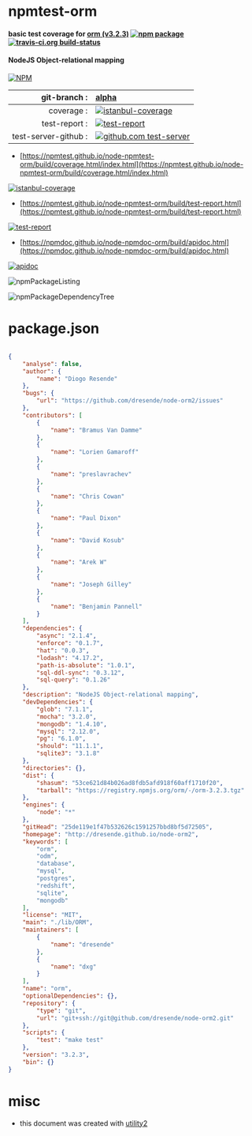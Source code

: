 # npmtest-orm

#### basic test coverage for  [orm (v3.2.3)](http://dresende.github.io/node-orm2)  [![npm package](https://img.shields.io/npm/v/npmtest-orm.svg?style=flat-square)](https://www.npmjs.org/package/npmtest-orm) [![travis-ci.org build-status](https://api.travis-ci.org/npmtest/node-npmtest-orm.svg)](https://travis-ci.org/npmtest/node-npmtest-orm)

#### NodeJS Object-relational mapping

[![NPM](https://nodei.co/npm/orm.png?downloads=true&downloadRank=true&stars=true)](https://www.npmjs.com/package/orm)

| git-branch : | [alpha](https://github.com/npmtest/node-npmtest-orm/tree/alpha)|
|--:|:--|
| coverage : | [![istanbul-coverage](https://npmtest.github.io/node-npmtest-orm/build/coverage.badge.svg)](https://npmtest.github.io/node-npmtest-orm/build/coverage.html/index.html)|
| test-report : | [![test-report](https://npmtest.github.io/node-npmtest-orm/build/test-report.badge.svg)](https://npmtest.github.io/node-npmtest-orm/build/test-report.html)|
| test-server-github : | [![github.com test-server](https://npmtest.github.io/node-npmtest-orm/GitHub-Mark-32px.png)](https://npmtest.github.io/node-npmtest-orm/build/app/index.html) | | build-artifacts : | [![build-artifacts](https://npmtest.github.io/node-npmtest-orm/glyphicons_144_folder_open.png)](https://github.com/npmtest/node-npmtest-orm/tree/gh-pages/build)|

- [https://npmtest.github.io/node-npmtest-orm/build/coverage.html/index.html](https://npmtest.github.io/node-npmtest-orm/build/coverage.html/index.html)

[![istanbul-coverage](https://npmtest.github.io/node-npmtest-orm/build/screenCapture.buildCi.browser.%252Ftmp%252Fbuild%252Fcoverage.lib.html.png)](https://npmtest.github.io/node-npmtest-orm/build/coverage.html/index.html)

- [https://npmtest.github.io/node-npmtest-orm/build/test-report.html](https://npmtest.github.io/node-npmtest-orm/build/test-report.html)

[![test-report](https://npmtest.github.io/node-npmtest-orm/build/screenCapture.buildCi.browser.%252Ftmp%252Fbuild%252Ftest-report.html.png)](https://npmtest.github.io/node-npmtest-orm/build/test-report.html)

- [https://npmdoc.github.io/node-npmdoc-orm/build/apidoc.html](https://npmdoc.github.io/node-npmdoc-orm/build/apidoc.html)

[![apidoc](https://npmdoc.github.io/node-npmdoc-orm/build/screenCapture.buildCi.browser.%252Ftmp%252Fbuild%252Fapidoc.html.png)](https://npmdoc.github.io/node-npmdoc-orm/build/apidoc.html)

![npmPackageListing](https://npmtest.github.io/node-npmtest-orm/build/screenCapture.npmPackageListing.svg)

![npmPackageDependencyTree](https://npmtest.github.io/node-npmtest-orm/build/screenCapture.npmPackageDependencyTree.svg)



# package.json

```json

{
    "analyse": false,
    "author": {
        "name": "Diogo Resende"
    },
    "bugs": {
        "url": "https://github.com/dresende/node-orm2/issues"
    },
    "contributors": [
        {
            "name": "Bramus Van Damme"
        },
        {
            "name": "Lorien Gamaroff"
        },
        {
            "name": "preslavrachev"
        },
        {
            "name": "Chris Cowan"
        },
        {
            "name": "Paul Dixon"
        },
        {
            "name": "David Kosub"
        },
        {
            "name": "Arek W"
        },
        {
            "name": "Joseph Gilley"
        },
        {
            "name": "Benjamin Pannell"
        }
    ],
    "dependencies": {
        "async": "2.1.4",
        "enforce": "0.1.7",
        "hat": "0.0.3",
        "lodash": "4.17.2",
        "path-is-absolute": "1.0.1",
        "sql-ddl-sync": "0.3.12",
        "sql-query": "0.1.26"
    },
    "description": "NodeJS Object-relational mapping",
    "devDependencies": {
        "glob": "7.1.1",
        "mocha": "3.2.0",
        "mongodb": "1.4.10",
        "mysql": "2.12.0",
        "pg": "6.1.0",
        "should": "11.1.1",
        "sqlite3": "3.1.8"
    },
    "directories": {},
    "dist": {
        "shasum": "53ce621d84b026ad8fdb5afd918f60aff1710f20",
        "tarball": "https://registry.npmjs.org/orm/-/orm-3.2.3.tgz"
    },
    "engines": {
        "node": "*"
    },
    "gitHead": "25de119e1f47b532626c1591257bbd8bf5d72505",
    "homepage": "http://dresende.github.io/node-orm2",
    "keywords": [
        "orm",
        "odm",
        "database",
        "mysql",
        "postgres",
        "redshift",
        "sqlite",
        "mongodb"
    ],
    "license": "MIT",
    "main": "./lib/ORM",
    "maintainers": [
        {
            "name": "dresende"
        },
        {
            "name": "dxg"
        }
    ],
    "name": "orm",
    "optionalDependencies": {},
    "repository": {
        "type": "git",
        "url": "git+ssh://git@github.com/dresende/node-orm2.git"
    },
    "scripts": {
        "test": "make test"
    },
    "version": "3.2.3",
    "bin": {}
}
```



# misc
- this document was created with [utility2](https://github.com/kaizhu256/node-utility2)
